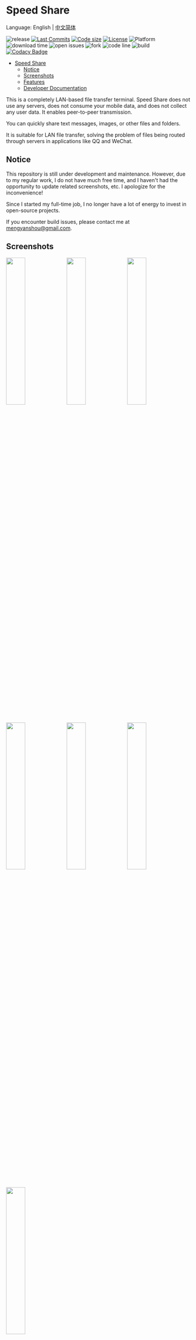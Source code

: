 # Speed Share

Language: English | [中文简体](README-ZH.md)

![release](https://img.shields.io/github/v/release/nightmare-space/speed_share) 
[![Last Commits](https://img.shields.io/github/last-commit/nightmare-space/speed_share?logo=git&logoColor=white)](https://github.com/nightmare-space/speed_share/commits/master)<!-- [![Pull Requests](https://img.shields.io/github/issues-pr/nightmare-space/speed_share?logo=github&logoColor=white)](https://github.com/nightmare-space/speed_share/pulls) -->
[![Code size](https://img.shields.io/github/languages/code-size/nightmare-space/speed_share?logo=github&logoColor=white)](https://github.com/nightmare-space/speed_share)
[![License](https://img.shields.io/github/license/nightmare-space/speed_share?logo=open-source-initiative&logoColor=green)](https://github.com/nightmare-space/speed_share/blob/master/LICENSE)
 ![Platform](https://img.shields.io/badge/support%20platform-android%20%7C%20web%20%7C%20windows%20%7C%20macos%20%7C%20linux-orange) ![download time](https://img.shields.io/github/downloads/nightmare-space/speed_share/total) ![open issues](https://img.shields.io/github/issues/nightmare-space/speed_share) ![fork](https://img.shields.io/github/forks/nightmare-space/speed_share?style=social) ![code line](https://img.shields.io/tokei/lines/github/nightmare-space/speed_share) ![build](https://img.shields.io/github/workflow/status/nightmare-space/speed_share/SpeedShare%20Publish%20Actions) [![Codacy Badge](https://api.codacy.com/project/badge/Grade/f969750dc4aa424ead664219ddcf321d)](https://app.codacy.com/gh/nightmare-space/speed_share?utm_source=github.com&utm_medium=referral&utm_content=nightmare-space/speed_share&utm_campaign=Badge_Grade)


- [Speed Share](#speed-share)
  - [Notice](#notice)
  - [Screenshots](#screenshots)
  - [Features](#features)
  - [Developer Documentation](#developer-documentation)

This is a completely LAN-based file transfer terminal. Speed Share does not use any servers, does not consume your mobile data, and does not collect any user data. It enables peer-to-peer transmission.

You can quickly share text messages, images, or other files and folders.

It is suitable for LAN file transfer, solving the problem of files being routed through servers in applications like QQ and WeChat.

## Notice

This repository is still under development and maintenance. However, due to my regular work, I do not have much free time, and I haven't had the opportunity to update related screenshots, etc. I apologize for the inconvenience!

Since I started my full-time job, I no longer have a lot of energy to invest in open-source projects.

If you encounter build issues, please contact me at mengyanshou@gmail.com.

## Screenshots

<img src="screenshot/v2/home.png" width="32%" /> <img src="screenshot/v2/remote_file.png" width="32%" height="32%" /> <img src="screenshot/v2/file_manager.png" width="32%" height="32%" /> 

<img src="screenshot/v2/file_manager2.png" width="32%" height="32%" />  <img src="screenshot/v2/personal.png" width="32%" height="32%" /> <img src="screenshot/v2/setting.png" width="32%" height="32%" /> 

<img src="screenshot/v2/chat_window.png" width="32%" />


## Features

- File Transfer
  - Share files over LAN like chatting
  - Resume interrupted transfers
  - Image preview, fast online video playback
  - Peer-to-peer high-speed downloading, no server relaying
  - Simultaneous sharing and viewing on multiple devices
  - Folder sharing (under reconstruction)
- Remote File Management
  - Visual browsing
  - Delete, rename
- File categorization: Classify received files by extension
- Quick Connections
  - UDP automatic connection
  - Scan QR code to connect
  - Manual input connection
  - Historical connections
- File static deployment: Similar to Tomcat or Nginx, allowing devices to use browsers to view files and access web pages
- Support for browser joining as clients
- Clipboard sharing
- Multi-platform support: Android, Windows, macOS, Linux
- Responsive design: Adapt to various screen sizes, automatic layout adaptation for tablets, smartphones, and landscape/portrait orientation switching
- Support for Android SAF: Can receive files shared by any app
- Background running on desktop

## Developer Documentation

See [DEVELOP.md](docs/DEVELOP.md) for detailed information.
